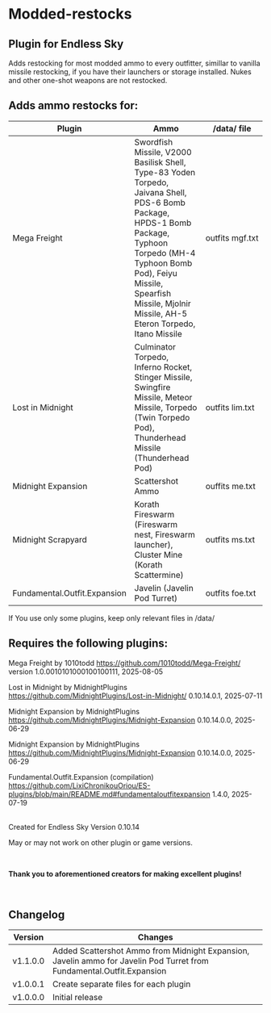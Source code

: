 # Modded-restocks
## Plugin for Endless Sky
Adds restocking for most modded ammo to every outfitter, simillar to vanilla missile restocking, if you have their launchers or storage installed. Nukes and other one-shot weapons are not restocked.

## Adds ammo restocks for:
| Plugin| Ammo | /data/ file | 
|-------|------|---------|
| Mega Freight | Swordfish Missile, V2000 Basilisk Shell, Type-83 Yoden Torpedo, Jaivana Shell, PDS-6 Bomb Package, HPDS-1 Bomb Package, Typhoon Torpedo (MH-4 Typhoon Bomb Pod), Feiyu Missile, Spearfish Missile, Mjolnir Missile, AH-5 Eteron Torpedo, Itano Missile | outfits mgf.txt |
| Lost in Midnight | Culminator Torpedo, Inferno Rocket, Stinger Missile, Swingfire Missile, Meteor Missile, Torpedo (Twin Torpedo Pod), Thunderhead Missile (Thunderhead Pod) | outfits lim.txt |
| Midnight Expansion | Scattershot Ammo | ouffits me.txt |
| Midnight Scrapyard | Korath Fireswarm (Fireswarm nest, Fireswarm launcher), Cluster Mine (Korath Scattermine) | outfits ms.txt |
| Fundamental.Outfit.Expansion | Javelin (Javelin Pod Turret) | outfits foe.txt |


If You use only some plugins, keep only relevant files in /data/

## Requires the following plugins:

Mega Freight by 1010todd https://github.com/1010todd/Mega-Freight/ version 1.0.0010101000100100111, 2025-08-05

Lost in Midnight by MidnightPlugins https://github.com/MidnightPlugins/Lost-in-Midnight/ 0.10.14.0.1, 2025-07-11

Midnight Expansion by MidnightPlugins https://github.com/MidnightPlugins/Midnight-Expansion 0.10.14.0.0, 2025-06-29

Midnight Expansion by MidnightPlugins https://github.com/MidnightPlugins/Midnight-Expansion 0.10.14.0.0, 2025-06-29

Fundamental.Outfit.Expansion (compilation) https://github.com/LixiChronikouOriou/ES-plugins/blob/main/README.md#fundamentaloutfitexpansion 1.4.0, 2025-07-19

<br />
Created for Endless Sky Version 0.10.14

May or may not work on other plugin or game versions.

<br />

**Thank you to aforementioned creators for making excellent plugins!**

<br />

## Changelog
| Version | Changes |
|---------|---------|
| v1.1.0.0 | Added Scattershot Ammo from Midnight Expansion, Javelin ammo for Javelin Pod Turret from Fundamental.Outfit.Expansion |
| v1.0.0.1 | Create separate files for each plugin |
| v1.0.0.0 | Initial release |
